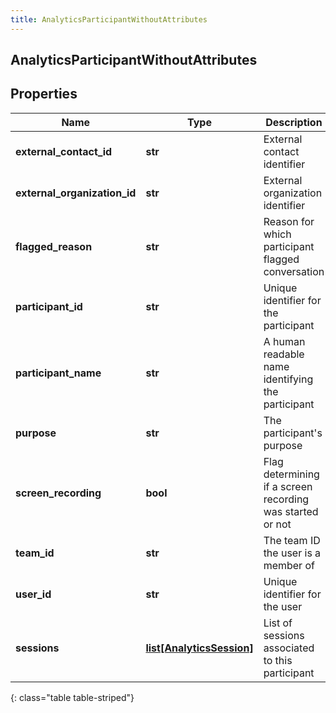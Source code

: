 ```yaml
---
title: AnalyticsParticipantWithoutAttributes
---
```

## AnalyticsParticipantWithoutAttributes

## Properties

|Name | Type | Description | Notes|
|------------ | ------------- | ------------- | -------------|
| **external_contact_id** | **str** | External contact identifier | [optional] |
| **external_organization_id** | **str** | External organization identifier | [optional] |
| **flagged_reason** | **str** | Reason for which participant flagged conversation | [optional] |
| **participant_id** | **str** | Unique identifier for the participant | [optional] |
| **participant_name** | **str** | A human readable name identifying the participant | [optional] |
| **purpose** | **str** | The participant&#39;s purpose | [optional] |
| **screen_recording** | **bool** | Flag determining if a screen recording was started or not | [optional] |
| **team_id** | **str** | The team ID the user is a member of | [optional] |
| **user_id** | **str** | Unique identifier for the user | [optional] |
| **sessions** | [**list[AnalyticsSession]**](AnalyticsSession.html) | List of sessions associated to this participant | [optional] |
{: class="table table-striped"}


